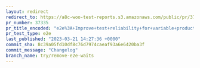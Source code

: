 ```yaml
---
layout: redirect
redirect_to: https://a8c-woo-test-reports.s3.amazonaws.com/public/pr/37335/e2e/index.html
pr_number: 37335
pr_title_encoded: "e2e%3A+Improve+test+reliability+for+variable+products+tests"
pr_test_type: e2e
last_published: "2023-03-21 14:27:36 +0000"
commit_sha: 8c39a05fd10df8c76d7974caeaf93a6e6420ba3f
commit_message: "Changelog"
branch_name: try/remove-e2e-waits
---
```


